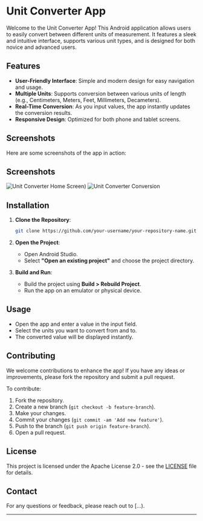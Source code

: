 

# Unit Converter App

Welcome to the Unit Converter App! This Android application allows users to easily convert between different units of measurement. It features a sleek and intuitive interface, supports various unit types, and is designed for both novice and advanced users.

## Features

- **User-Friendly Interface**: Simple and modern design for easy navigation and usage.
- **Multiple Units**: Supports conversion between various units of length (e.g., Centimeters, Meters, Feet, Millimeters, Decameters).
- **Real-Time Conversion**: As you input values, the app instantly updates the conversion results.
- **Responsive Design**: Optimized for both phone and tablet screens.

## Screenshots

Here are some screenshots of the app in action:

## Screenshots

![Unit Converter Home Screen](https://private-user-images.githubusercontent.com/177458760/365455465-60f3dde5-f558-49fa-aa70-d7122ad19334.png?jwt=eyJhbGciOiJIUzI1NiIsInR5cCI6IkpXVCJ9.eyJpc3MiOiJnaXRodWIuY29tIiwiYXVkIjoicmF3LmdpdGh1YnVzZXJjb250ZW50LmNvbSIsImtleSI6ImtleTUiLCJleHAiOjE3MjU4MTY5NjUsIm5iZiI6MTcyNTgxNjY2NSwicGF0aCI6Ii8xNzc0NTg3NjAvMzY1NDU1NDY1LTYwZjNkZGU1LWY1NTgtNDlmYS1hYTcwLWQ3MTIyYWQxOTMzNC5wbmc_WC1BbXotQWxnb3JpdGhtPUFXUzQtSE1BQy1TSEEyNTYmWC1BbXotQ3JlZGVudGlhbD1BS0lBVkNPRFlMU0E1M1BRSzRaQSUyRjIwMjQwOTA4JTJGdXMtZWFzdC0xJTJGczMlMkZhd3M0X3JlcXVlc3QmWC1BbXotRGF0ZT0yMDI0MDkwOFQxNzMxMDVaJlgtQW16LUV4cGlyZXM9MzAwJlgtQW16LVNpZ25hdHVyZT0wNDYwNjU4ZTE5NTBhM2Q4MTBmZjU1YWI2NjU1NTcwZTAwMjVlNTZlOTY5NjU3Njc3ZWJlMzMzMDk5NmFjNmE2JlgtQW16LVNpZ25lZEhlYWRlcnM9aG9zdCZhY3Rvcl9pZD0wJmtleV9pZD0wJnJlcG9faWQ9MCJ9.WW_MQmSr3KbRie-4IVFRFwNXaPK1sb1L0Bh0liXD41s))
![Unit Converter Conversion](https://private-user-images.githubusercontent.com/177458760/365455514-c09f9581-254b-491a-bdef-730711603384.png?jwt=eyJhbGciOiJIUzI1NiIsInR5cCI6IkpXVCJ9.eyJpc3MiOiJnaXRodWIuY29tIiwiYXVkIjoicmF3LmdpdGh1YnVzZXJjb250ZW50LmNvbSIsImtleSI6ImtleTUiLCJleHAiOjE3MjU4MTY5NjUsIm5iZiI6MTcyNTgxNjY2NSwicGF0aCI6Ii8xNzc0NTg3NjAvMzY1NDU1NTE0LWMwOWY5NTgxLTI1NGItNDkxYS1iZGVmLTczMDcxMTYwMzM4NC5wbmc_WC1BbXotQWxnb3JpdGhtPUFXUzQtSE1BQy1TSEEyNTYmWC1BbXotQ3JlZGVudGlhbD1BS0lBVkNPRFlMU0E1M1BRSzRaQSUyRjIwMjQwOTA4JTJGdXMtZWFzdC0xJTJGczMlMkZhd3M0X3JlcXVlc3QmWC1BbXotRGF0ZT0yMDI0MDkwOFQxNzMxMDVaJlgtQW16LUV4cGlyZXM9MzAwJlgtQW16LVNpZ25hdHVyZT0yNGIyOTMxMmZjZTk5NDQzYTFhYTdkYmViZDlkZWY5ZjE5MjNmMTc0ZmUyZWE4ZjIwMDBkNjEwMWJmNmZkMDg2JlgtQW16LVNpZ25lZEhlYWRlcnM9aG9zdCZhY3Rvcl9pZD0wJmtleV9pZD0wJnJlcG9faWQ9MCJ9.dqwmJ_cCnsr4kYd8QyRli4cRzT9mhUrHl2gCc2xRvnA)

## Installation

1. **Clone the Repository**:
   ```bash
   git clone https://github.com/your-username/your-repository-name.git
   ```
2. **Open the Project**:
   - Open Android Studio.
   - Select **"Open an existing project"** and choose the project directory.

3. **Build and Run**:
   - Build the project using **Build > Rebuild Project**.
   - Run the app on an emulator or physical device.

## Usage

- Open the app and enter a value in the input field.
- Select the units you want to convert from and to.
- The converted value will be displayed instantly.

## Contributing

We welcome contributions to enhance the app! If you have any ideas or improvements, please fork the repository and submit a pull request. 

To contribute:
1. Fork the repository.
2. Create a new branch (`git checkout -b feature-branch`).
3. Make your changes.
4. Commit your changes (`git commit -am 'Add new feature'`).
5. Push to the branch (`git push origin feature-branch`).
6. Open a pull request.

## License

This project is licensed under the Apache License 2.0 - see the [LICENSE](LICENSE) file for details.

## Contact

For any questions or feedback, please reach out to [...).

---




